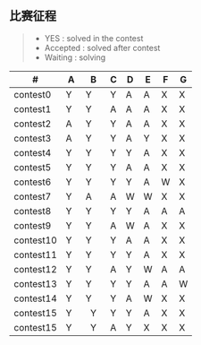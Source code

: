 ## 比赛征程
> * YES : solved in the contest
> * Accepted : solved after contest
> * Waiting : solving


  \# |  A  |  B  |  C  |  D  |  E  |  F  |  G  
---|---|---|---|---|---|---|---
|contest0|Y|  Y     | Y | A | A| X|X
| contest1 | Y   |   Y   | A|A|A|X|X
| contest2 | A   |  Y   | Y |A|A|X|X
| contest3 | A  |   Y | Y|A|Y|X|X
| contest4 | Y   |   Y   | Y|Y|A|X|X
| contest5 | Y   |   Y   | Y|A|A|X|X
| contest6 | Y   |   Y   | Y|Y|A|W|X
| contest7 | Y   |   A   | A|W|W|X|X
| contest8 | Y   |   Y   | Y|Y|A|A|A
| contest9 | Y   |   Y   | A|W|A|X|X
| contest10 | Y   |   Y   | Y|A|A|X|X
| contest11 | Y   |   Y   | Y|Y|A|X|X
| contest12 | Y   |   Y   | A|Y|W|A|A
| contest13| Y   |   Y   | Y|Y|A|A|W
| contest14 | Y   |   Y   | Y|A|W|X|X
| contest15 | Y   |   Y   | Y|Y|A|X|X
| contest15 | Y   |   Y   | A|Y|X|X|X
